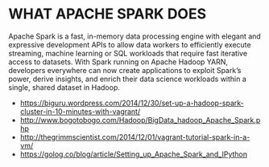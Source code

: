 WHAT APACHE SPARK DOES
====================
Apache Spark is a fast, in-memory data processing engine with elegant and expressive development APIs to allow data workers to efficiently execute streaming, machine learning or SQL workloads that require fast iterative access to datasets. With Spark running on Apache Hadoop YARN, developers everywhere can now create applications to exploit Spark’s power, derive insights, and enrich their data science workloads within a single, shared dataset in Hadoop.

- https://biguru.wordpress.com/2014/12/30/set-up-a-hadoop-spark-cluster-in-10-minutes-with-vagrant/
- http://www.bogotobogo.com/Hadoop/BigData_hadoop_Apache_Spark.php
- http://thegrimmscientist.com/2014/12/01/vagrant-tutorial-spark-in-a-vm/
- https://golog.co/blog/article/Setting_up_Apache_Spark_and_IPython
